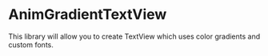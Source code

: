 # AnimGradientTextView

This library will allow you to create TextView which uses color gradients and custom fonts.
